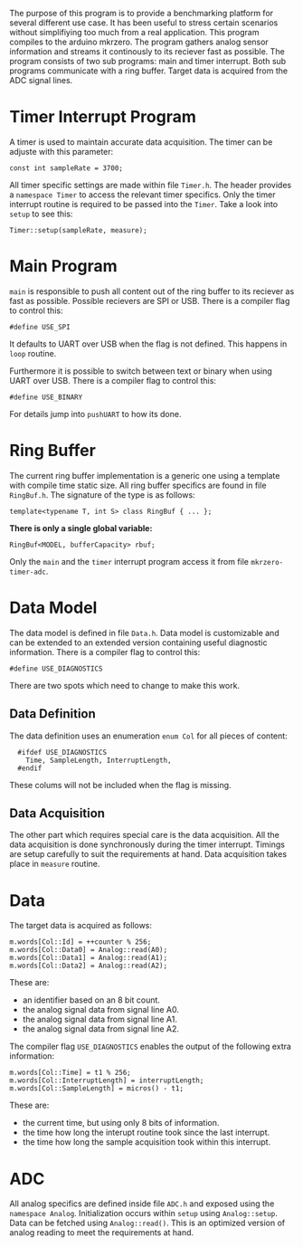 The purpose of this program is to provide a benchmarking platform for several different use case.
It has been useful to stress certain scenarios without simplifiying too much from a real application.
This program compiles to the arduino mkrzero.
The program gathers analog sensor information and streams it continously to its reciever fast as possible.
The program consists of two sub programs: main and timer interrupt.
Both sub programs communicate with a ring buffer.
Target data is acquired from the ADC signal lines.

# Timer Interrupt Program
A timer is used to maintain accurate data acquisition.
The timer can be adjuste with this parameter:
```
const int sampleRate = 3700;
```
All timer specific settings are made within file `Timer.h`.
The header provides a `namespace Timer` to access the relevant timer specifics.
Only the timer interrupt routine is required to be passed into the `Timer`.
Take a look into `setup` to see this:
```
Timer::setup(sampleRate, measure);
```


# Main Program
`main` is responsible to push all content out of the ring buffer to its reciever as fast as possible.
Possible recievers are SPI or USB.
There is a compiler flag to control this:
```
#define USE_SPI
```
It defaults to UART over USB when the flag is not defined.
This happens in `loop` routine.

Furthermore it is possible to switch between text or binary when using UART over USB.
There is a compiler flag to control this:
```
#define USE_BINARY
```
For details jump into `pushUART` to how its done.


# Ring Buffer
The current ring buffer implementation is a generic one using a template with compile time static size.
All ring buffer specifics are found in file `RingBuf.h`.
The signature of the type is as follows:
```
template<typename T, int S> class RingBuf { ... };
```
**There is only a single global variable:**
```
RingBuf<MODEL, bufferCapacity> rbuf;
```
Only the `main` and the `timer` interrupt program access it from file `mkrzero-timer-adc`.

# Data Model
The data model is defined in file `Data.h`.
Data model is customizable and can be extended to an extended version containing useful diagnostic information.
There is a compiler flag to control this:
```
#define USE_DIAGNOSTICS
```
There are two spots which need to change to make this work.

## Data Definition
The data definition uses an enumeration `enum Col` for all pieces of content:
```
  #ifdef USE_DIAGNOSTICS
    Time, SampleLength, InterruptLength, 
  #endif
```
These colums will not be included when the flag is missing.

## Data Acquisition
The other part which requires special care is the data acquisition.
All the data acquisition is done synchronously during the timer interrupt.
Timings are setup carefully to suit the requirements at hand.
Data acquisition takes place in `measure` routine.

# Data
The target data is acquired as follows:
```
m.words[Col::Id] = ++counter % 256;
m.words[Col::Data0] = Analog::read(A0);
m.words[Col::Data1] = Analog::read(A1);
m.words[Col::Data2] = Analog::read(A2);
```
These are:
- an identifier based on an 8 bit count.
- the analog signal data from signal line A0.
- the analog signal data from signal line A1.
- the analog signal data from signal line A2.


The compiler flag `USE_DIAGNOSTICS` enables the output of the following extra information:
```
m.words[Col::Time] = t1 % 256;
m.words[Col::InterruptLength] = interruptLength;
m.words[Col::SampleLength] = micros() - t1;
```
These are:
- the current time, but using only 8 bits of information.
- the time how long the interupt routine took since the last interrupt.
- the time how long the sample acquisition took within this interrupt.

# ADC
All analog specifics are defined inside file `ADC.h` and exposed using the `namespace Analog`.
Initialization occurs within `setup` using `Analog::setup`.
Data can be fetched using `Analog::read()`.
This is an optimized version of analog reading to meet the requirements at hand.